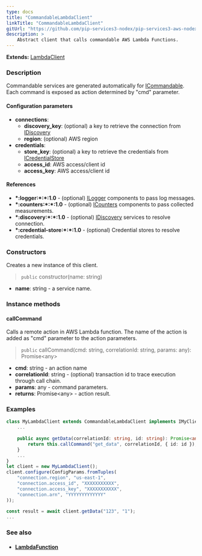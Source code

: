 ```yaml
---
type: docs
title: "CommandableLambdaClient"
linkTitle: "CommandableLambdaClient"
gitUrl: "https://github.com/pip-services3-nodex/pip-services3-aws-nodex"
description: >
    Abstract client that calls commandable AWS Lambda Functions.
---
```


**Extends:** [LambdaClient](../lambda_client)

### Description

Commandable services are generated automatically for [ICommandable](../../../commons/commands/icommandable).
Each command is exposed as action determined by "cmd" parameter.


#### Configuration parameters

- **connections**:                   
    - **discovery_key**: (optional) a key to retrieve the connection from [IDiscovery](../../../components/connect/idiscovery)
    - **region**: (optional) AWS region
- **credentials**:    
    - **store_key**: (optional) a key to retrieve the credentials from [ICredentialStore](../../../components/auth/icredential_store)
    - **access_id**: AWS access/client id
    - **access_key**: AWS access/client id

#### References
- **\*:logger:\*:\*:1.0** - (optional) [ILogger](../../../components/log/ilogger) components to pass log messages.
- **\*:counters:\*:\*:1.0** - (optional) [ICounters](../../../components/count/icounters) components to pass collected measurements.
- **\*:discovery:\*:\*:1.0** - (optional) [IDiscovery](../../../components/connect/idiscovery) services to resolve connection.
- **\*:credential-store:\*:\*:1.0** - (optional) Credential stores to resolve credentials.

### Constructors
Creates a new instance of this client.

> `public` constructor(name: string)

- **name**: string - a service name.

### Instance methods

#### callCommand
Calls a remote action in AWS Lambda function.
The name of the action is added as "cmd" parameter
to the action parameters. 

> `public` callCommand(cmd: string, correlationId: string, params: any): Promise\<any\>

- **cmd**: string - an action name
- **correlationId**: string - (optional) transaction id to trace execution through call chain.
- **params**: any - command parameters.
- **returns**: Promise\<any\> - action result.



### Examples

```typescript
class MyLambdaClient extends CommandableLambdaClient implements IMyClient {
    ...
 
    public async getData(correlationId: string, id: string): Promise<any> {
        return this.callCommand("get_data", correlationId, { id: id });
    }
    ...
}
let client = new MyLambdaClient();
client.configure(ConfigParams.fromTuples(
    "connection.region", "us-east-1",
    "connection.access_id", "XXXXXXXXXXX",
    "connection.access_key", "XXXXXXXXXXX",
    "connection.arn", "YYYYYYYYYYYYY"
));
     
const result = await client.getData("123", "1");
...
```

### See also
- #### [LambdaFunction](../../containers/lambda_function)
